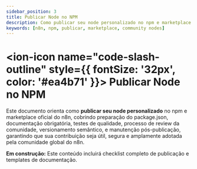 ```yaml
---
sidebar_position: 3
title: Publicar Node no NPM
description: Como publicar seu node personalizado no npm e marketplace n8n
keywords: [n8n, npm, publicar, marketplace, community nodes]
---
```


# <ion-icon name="code-slash-outline" style={{ fontSize: '32px', color: '#ea4b71' }}></ion-icon> Publicar Node no NPM

Este documento orienta como **publicar seu node personalizado** no npm e marketplace oficial do n8n, cobrindo preparação do package.json, documentação obrigatória, testes de qualidade, processo de review da comunidade, versionamento semântico, e manutenção pós-publicação, garantindo que sua contribuição seja útil, segura e amplamente adotada pela comunidade global do n8n.

**Em construção:** Este conteúdo incluirá checklist completo de publicação e templates de documentação.
